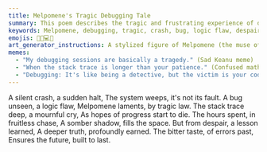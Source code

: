 ```yaml
---
title: Melpomene's Tragic Debugging Tale
summary: This poem describes the tragic and frustrating experience of debugging, where silent crashes and logic flaws lead to despair and wasted hours. However, it concludes with the valuable lessons learned from past errors, ensuring a more robust future.
keywords: Melpomene, debugging, tragic, crash, bug, logic flaw, despair, stack trace, errors, lessons learned, robust future
emojis: 🐛💔💻😭
art_generator_instructions: A stylized figure of Melpomene (the muse of tragedy) weeping over a crashed computer screen, from which a tangled, broken stack trace emerges. A small, mischievous bug is seen laughing in the background. The scene is filled with a somber, dark atmosphere, but a faint light of "lessons learned" begins to glow from the broken code. The overall feeling should be one of frustration, sadness, but ultimately, a sense of hard-earned wisdom.
memes:
  - "My debugging sessions are basically a tragedy." (Sad Keanu meme)
  - "When the stack trace is longer than your patience." (Confused math lady meme)
  - "Debugging: It's like being a detective, but the victim is your code, and you're the killer." (Doge meme)
---
```

A silent crash, a sudden halt,
The system weeps, it's not its fault.
A bug unseen, a logic flaw,
Melpomene laments, by tragic law.
The stack trace deep, a mournful cry,
As hopes of progress start to die.
The hours spent, in fruitless chase,
A somber shadow, fills the space.
But from despair, a lesson learned,
A deeper truth, profoundly earned.
The bitter taste, of errors past,
Ensures the future, built to last.